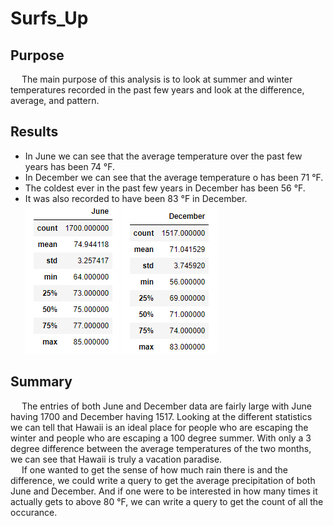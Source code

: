 # Surfs_Up
## Purpose
&emsp; The main purpose of this analysis is to look at summer and winter temperatures recorded in the past 
few years and look at the difference, average, and pattern.

## Results
- In June we can see that the average temperature over the past few years has been 74 °F.
- In December we can see that the average temperature o has been 71 °F.
- The coldest ever in the past few years in December has been 56 °F.
- It was also recorded to have been 83 °F in December.<br />
![June Summary](https://github.com/coocoojames/Surfs_Up/blob/main/Resources/June%20Summary.png)
![December Summary](https://github.com/coocoojames/Surfs_Up/blob/main/Resources/December%20Summary.png)

## Summary
&emsp; The entries of both June and December data are fairly large with June having 1700 and December having 1517.
Looking at the different statistics we can tell that Hawaii is an ideal place for people who are escaping the 
winter and people who are escaping a 100 degree summer. With only a 3 degree difference between the average 
temperatures of the two months, we can see that Hawaii is truly a vacation paradise.<br />
&emsp; If one wanted to get the sense of how much rain there is and the difference, we could write a query 
to get the average precipitation of both June and December. And if one were to be interested in how many 
times it actually gets to above 80 °F, we can write a query to get the count of all the occurance.
